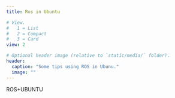 ```yaml
---
title: Ros in Ubuntu

# View.
#   1 = List
#   2 = Compact
#   3 = Card
view: 2

# Optional header image (relative to `static/media/` folder).
header:
  caption: "Some tips using ROS in Ubunu."
  image: ""
---
```

<i class="fab fa-ubuntu"></i> ROS+UBUNTU
